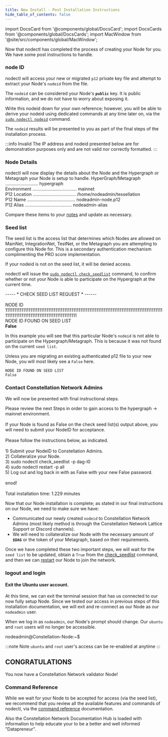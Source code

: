 ```yaml
---
title: New Install - Post Installation Instructions
hide_table_of_contents: false
---
```

<intro-end />

import DocsCard from '@components/global/DocsCard';
import DocsCards from '@components/global/DocsCards';
import MacWindow from '@site/src/components/global/MacWindow';

<head>
  <title>MainNet 2.0 Automation with nodectl</title>
  <meta
    name="description"
    content="nodectl installation of new Node"
  />
</head>

Now that nodectl has completed the process of creating your Node for you.  We have some post instructions to handle.

### node ID

nodectl will access your new or migrated `p12` private key file and attempt to extract your Node's `nodeid` from the file. 

The `nodeid` can be considered your Node's **`public`** key.  It is public information, and we do not have to worry about exposing it.

Write this nodeid down for your own reference; however, you will be able to derive your nodeid using dedicated commands at any time later on, via the [`sudo nodectl nodeid`](/validate/automated/nodectlCommands#nodeid) command.

The `nodeid` results will be presented to you as part of the final steps of the installation process.

:::info Invalid
The IP address and nodeid presented below are for demonstration purposes only and are not valid nor correctly formatted.
:::

### Node Details

nodectl will now display the details about the Node and the Hypergraph or Metagraph your Node is setup to handle.
<MacWindow>
  HyperGraph/Metagraph .......................... hypergraph<br />
  Environment ................................... mainnet<br />
  P12 Location .................................. /home/nodeadmin/tessellation<br />
  P12 Name ...................................... nodeadmin-node.p12<br />
  P12 Alias ..................................... nodeadmin-alias<br />
</MacWindow>

Compare these items to your [notes](/validate/resources/nodectlNote) and update as necessary.

### Seed list

The seed list is the access list that determines which Nodes are allowed on MainNet, IntegrationNet, TestNet, or the Metagraph you are attempting to configure this Node for.  This is a secondary authentication mechanism complimenting the PRO score implementation.

If your nodeid is not on the seed list, it will be denied access.

nodectl will issue the [`sudo nodectl check_seedlist`](/validate/automated/nodectlCommands#check_seedlist) command, to confirm whether or not your Node is able to participate on the Hypergraph at the current time.

<MacWindow>
 ----- * CHECK SEED LIST REQUEST * ------<br /> 
<br /> 
NODE ID<br /> 
11111111111111111111111111111111111111111111111111111111111111111111111111111111111111111111111111111111111111111111111111111111<br /> 
NODE ID FOUND ON SEED LIST<br /> 
<b>False</b><br /> 
</MacWindow>

In this example you will see that this particular Node's `nodeid` is not able to participate on the Hypergraph/Metagraph. This is because it was not found on the current `seed list`. 

Unless you are migrating an existing authenticated p12 file to your new Node, you will most likely see a `False` here.

```
NODE ID FOUND ON SEED LIST
False
```

### Contact Constellation Network Admins

We will now be presented with final instructional steps.

<MacWindow>
Please review the next Steps in order to gain access to the hypergraph -> mainnet environment.<br />
<br />
If your Node is found as False on the check seed list(s) output above, you will need to submit your NodeID for acceptance.<br />
<br />
Please follow the instructions below, as indicated.<br />
<br />
1) Submit your NodeID to Constellation Admins.<br />
2) Collateralize your Node.<br />
3) sudo nodectl check_seedlist -p dag-l0<br />
4) sudo nodectl restart -p all<br />
5) Log out and log back in with as False with your new False password.<br />
<br />
enod!<br />
<br />
Total installation time:  1.229 minutes<br /> 
</MacWindow>

Now that our Node installation is complete; as stated in our final instructions on our Node, we need to make sure we have:

- Communicated our newly created `nodeid` to Constellation Network Admins (most likely method is through the Constellation Network Lattice Support or Discord channels).
- We will need to collateralize our Node with the necessary amount of **`$DAG`** or the token of your Metagraph, based on their requirements.

Once we have completed these two important steps, we will wait for the `seed list` to be updated, obtain a `True` from the [check_seedlist](/validate/automated/nodectlCommands#check_seedlist) command, and then we can [restart](/validate/automated/nodectlCommands#restart) our Node to join the network.

### logout and login

#### Exit the Ubuntu user account.

At this time, we can exit the terminal session that has us connected to our now fully setup Node.  Since we tested our access in previous steps of this installation documentation, we will exit and re-connect as our Node as our `nodeadmin` user.  

When we log in as `nodeadmin`, our Node's prompt should change.  Our `ubuntu` and `root` users will no longer be accessible.

<MacWindow>
nodeadmin@Constellation-Node:~$ 
</MacWindow>

:::note Note
`ubuntu` and `root` user's access can be re-enabled at anytime
:::

## CONGRATULATIONS
You now have a Constellation Network validator Node!

### Command Reference

While we wait for your Node to be accepted for access (via the seed list), we recommend that you review all the available features and commands of nodectl, via the [command reference](/validate/automated/nodectlCommands) documentation.

Also the Constellation Network Documentation Hub is loaded with information to help educate your to be a better and well informed "Datapreneur". 
